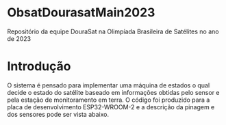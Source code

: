 # ObsatDourasatMain2023
Repositório da equipe DouraSat na Olimpíada Brasileira de Satélites no ano de 2023

# Introdução
O sistema é pensado para implementar uma máquina de estados o qual decide o estado do satélite baseado em informações obtidas pelo sensor e pela estação de monitoramento em terra.
O código foi produzido para a placa de desenvolvimento ESP32-WROOM-2 e a descrição da pinagem e dos sensores pode ser vista abaixo.
